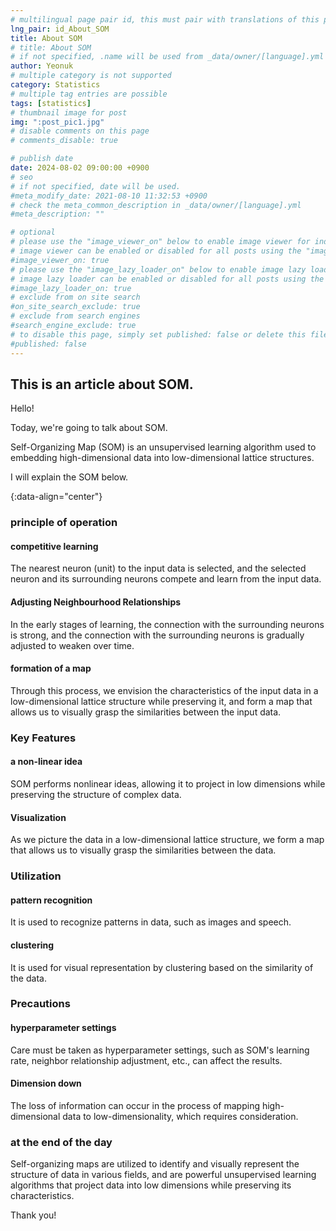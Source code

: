 ```yaml
---
# multilingual page pair id, this must pair with translations of this page. (This name must be unique)
lng_pair: id_About_SOM
title: About SOM
# title: About SOM
# if not specified, .name will be used from _data/owner/[language].yml
author: Yeonuk
# multiple category is not supported
category: Statistics
# multiple tag entries are possible
tags: [statistics]
# thumbnail image for post
img: ":post_pic1.jpg"
# disable comments on this page
# comments_disable: true

# publish date
date: 2024-08-02 09:00:00 +0900
# seo
# if not specified, date will be used.
#meta_modify_date: 2021-08-10 11:32:53 +0900
# check the meta_common_description in _data/owner/[language].yml
#meta_description: ""

# optional
# please use the "image_viewer_on" below to enable image viewer for individual pages or posts (_posts/ or [language]/_posts folders).
# image viewer can be enabled or disabled for all posts using the "image_viewer_posts: true" setting in _data/conf/main.yml.
#image_viewer_on: true
# please use the "image_lazy_loader_on" below to enable image lazy loader for individual pages or posts (_posts/ or [language]/_posts folders).
# image lazy loader can be enabled or disabled for all posts using the "image_lazy_loader_posts: true" setting in _data/conf/main.yml.
#image_lazy_loader_on: true
# exclude from on site search
#on_site_search_exclude: true
# exclude from search engines
#search_engine_exclude: true
# to disable this page, simply set published: false or delete this file
#published: false
---
```


<!-- outline-start -->

## This is an article about SOM.

Hello!

Today, we're going to talk about SOM.

Self-Organizing Map (SOM) is an unsupervised learning algorithm used to embedding high-dimensional data into low-dimensional lattice structures.

I will explain the SOM below.

{:data-align="center"}

<!-- outline-end -->

### principle of operation

#### competitive learning

The nearest neuron (unit) to the input data is selected, and the selected neuron and its surrounding neurons compete and learn from the input data.

#### Adjusting Neighbourhood Relationships

In the early stages of learning, the connection with the surrounding neurons is strong, and the connection with the surrounding neurons is gradually adjusted to weaken over time.

#### formation of a map

Through this process, we envision the characteristics of the input data in a low-dimensional lattice structure while preserving it, and form a map that allows us to visually grasp the similarities between the input data.

### Key Features

#### a non-linear idea

SOM performs nonlinear ideas, allowing it to project in low dimensions while preserving the structure of complex data.

#### Visualization

As we picture the data in a low-dimensional lattice structure, we form a map that allows us to visually grasp the similarities between the data.

### Utilization

#### pattern recognition

It is used to recognize patterns in data, such as images and speech.

#### clustering

It is used for visual representation by clustering based on the similarity of the data.

### Precautions

#### hyperparameter settings

Care must be taken as hyperparameter settings, such as SOM's learning rate, neighbor relationship adjustment, etc., can affect the results.

#### Dimension down

The loss of information can occur in the process of mapping high-dimensional data to low-dimensionality, which requires consideration.

### at the end of the day

Self-organizing maps are utilized to identify and visually represent the structure of data in various fields, and are powerful unsupervised learning algorithms that project data into low dimensions while preserving its characteristics.

Thank you!
